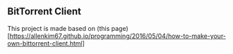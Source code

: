 ## BitTorrent Client

This project is made based on (this page)[https://allenkim67.github.io/programming/2016/05/04/how-to-make-your-own-bittorrent-client.html]